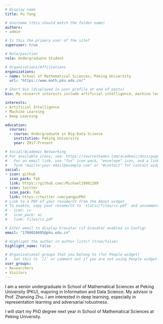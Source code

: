```yaml
---
# Display name
title: Pu Yang

# Username (this should match the folder name)
authors:
- admin

# Is this the primary user of the site?
superuser: true

# Role/position
role: Undergraduate Student

# Organizations/Affiliations
organizations:
- name: School of Mathematical Sciences, Peking University
  url: "https://www.math.pku.edu.cn/"

# Short bio (displayed in user profile at end of posts)
bio: My research interests include artificial intelligence, machine learning and deep learning.

interests:
- Artificial Intelligence
- Machine Learning
- Deep Learning

education:
  courses:
  - course: Undergraduate in Big-Data Science
    institution: Peking University
    year: 2017-Present

# Social/Academic Networking
# For available icons, see: https://sourcethemes.com/academic/docs/page-builder/#icons
#   For an email link, use "fas" icon pack, "envelope" icon, and a link in the
#   form "mailto:your-email@example.com" or "#contact" for contact widget.
social:
- icon: github
  icon_pack: fab
  link: https://github.com//Michael19981209
- icon: twitter
  icon_pack: fab
  link: https://twitter.com/yangpuPKU
# Link to a PDF of your resume/CV from the About widget.
# To enable, copy your resume/CV to `static/files/cv.pdf` and uncomment the lines below.
# - icon: cv
#   icon_pack: ai
#   link: files/cv.pdf

# Enter email to display Gravatar (if Gravatar enabled in Config)
email: "1700010695@pku.edu.cn"

# Highlight the author in author lists? (true/false)
highlight_name: false

# Organizational groups that you belong to (for People widget)
#   Set this to `[]` or comment out if you are not using People widget.
user_groups:
- Researchers
- Visitors
---
```


I am a senior undergraduate in School of Mathematical Sciences at Peking University (PKU), majoring in Information and Data Science. My advisor is Prof. Zhanxing Zhu. I am interested in deep learning, especially in representation learning and adversarial robustness.

I will start my PhD degree next year in School of Mathematical Sciences at Peking University. 
